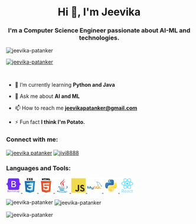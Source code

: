 <h1 align="center">Hi 👋, I'm Jeevika</h1>
<h3 align="center">I'm a Computer Science Engineer passionate about AI-ML and technologies.</h3>

<p align="left"> <img src="https://komarev.com/ghpvc/?username=jeevika-patanker&label=Profile%20views&color=0e75b6&style=flat" alt="jeevika-patanker" /> </p>

<p align="left"> <a href="https://github.com/ryo-ma/github-profile-trophy"><img src="https://github-profile-trophy.vercel.app/?username=jeevika-patanker" alt="jeevika-patanker" /></a> </p>

<p align="left"> <a href="https://twitter.com/" target="blank"><img src="https://img.shields.io/twitter/follow/?logo=twitter&style=for-the-badge" alt="" /></a> </p>

- 🌱 I’m currently learning **Python  and Java**

- 💬 Ask me about **AI and ML**

- 📫 How to reach me **jeevikapatanker@gmail.com**

- ⚡ Fun fact **I think I'm Potato.**

<h3 align="left">Connect with me:</h3>
<p align="left">
<a href="https://linkedin.com/in/jeevika patanker" target="blank"><img align="center" src="https://raw.githubusercontent.com/rahuldkjain/github-profile-readme-generator/master/src/images/icons/Social/linked-in-alt.svg" alt="jeevika patanker" height="30" width="40" /></a>
<a href="https://kaggle.com/jivi8888" target="blank"><img align="center" src="https://raw.githubusercontent.com/rahuldkjain/github-profile-readme-generator/master/src/images/icons/Social/kaggle.svg" alt="jivi8888" height="30" width="40" /></a>
</p>

<h3 align="left">Languages and Tools:</h3>
<p align="left"> <a href="https://getbootstrap.com" target="_blank" rel="noreferrer"> <img src="https://raw.githubusercontent.com/devicons/devicon/master/icons/bootstrap/bootstrap-plain-wordmark.svg" alt="bootstrap" width="40" height="40"/> </a> <a href="https://www.w3schools.com/css/" target="_blank" rel="noreferrer"> <img src="https://raw.githubusercontent.com/devicons/devicon/master/icons/css3/css3-original-wordmark.svg" alt="css3" width="40" height="40"/> </a> <a href="https://elixir-lang.org" target="_blank" rel="noreferrer"> <img src="https://raw.githubusercontent.com/devicons/devicon/master/icons/html5/html5-original-wordmark.svg" alt="html5" width="40" height="40"/> </a> <a href="https://www.java.com" target="_blank" rel="noreferrer"> <img src="https://raw.githubusercontent.com/devicons/devicon/master/icons/java/java-original.svg" alt="java" width="40" height="40"/> </a> <a href="https://developer.mozilla.org/en-US/docs/Web/JavaScript" target="_blank" rel="noreferrer"> <img src="https://raw.githubusercontent.com/devicons/devicon/master/icons/javascript/javascript-original.svg" alt="javascript" width="40" height="40"/> </a> <a href="https://www.mysql.com/" target="_blank" rel="noreferrer"> <img src="https://raw.githubusercontent.com/devicons/devicon/master/icons/mysql/mysql-original-wordmark.svg" alt="mysql" width="40" height="40"/> </a> <a href="https://www.python.org" target="_blank" rel="noreferrer"> <img src="https://raw.githubusercontent.com/devicons/devicon/master/icons/python/python-original.svg" alt="python" width="40" height="40"/> </a> <a href="https://reactjs.org/" target="_blank" rel="noreferrer"> <img src="https://raw.githubusercontent.com/devicons/devicon/master/icons/react/react-original-wordmark.svg" alt="react" width="40" height="40"/> </a> </p>

<p><img align="left" src="https://github-readme-stats.vercel.app/api/top-langs?username=jeevika-patanker&show_icons=true&locale=en&layout=compact" alt="jeevika-patanker" /></p>

<p>&nbsp;<img align="center" src="https://github-readme-stats.vercel.app/api?username=jeevika-patanker&show_icons=true&locale=en" alt="jeevika-patanker" /></p>

<p><img align="center" src="https://github-readme-streak-stats.herokuapp.com/?user=jeevika-patanker&" alt="jeevika-patanker" /></p>
